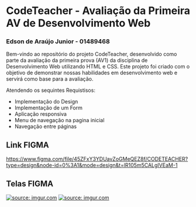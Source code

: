 # CodeTeacher - Avaliação da Primeira AV de Desenvolvimento Web
### Edson de Araújo Junior - 01489468

Bem-vindo ao repositório do projeto CodeTeacher, desenvolvido como parte da avaliação da primeira prova (AV1) da disciplina de Desenvolvimento Web utilizando
HTML e CSS. Este projeto foi
criado com o objetivo de demonstrar nossas habilidades em desenvolvimento web e servirá como base para a avaliação.

 Atendendo os sequintes Requistisos:
- Implementação do Design
- Implementação de um Form
- Aplicação responsiva
- Menu de navegação na pagina inicial
- Navegação entre páginas

## Link FIGMA
 https://www.figma.com/file/45ZFxY3YDUavZoGMeQEZ8f/CODETEACHER?type=design&node-id=0%3A1&mode=design&t=lR105m5CALgIVEaM-1

## Telas FIGMA

<a href="https://imgur.com/nxvUx7j" target="_blank"> <img src="https://i.imgur.com/nxvUx7j.png" title="source: imgur.com" /></a>
<a href="https://imgur.com/vIMKPuF"><img src="https://i.imgur.com/vIMKPuF.png" title="source: imgur.com" /></a>

